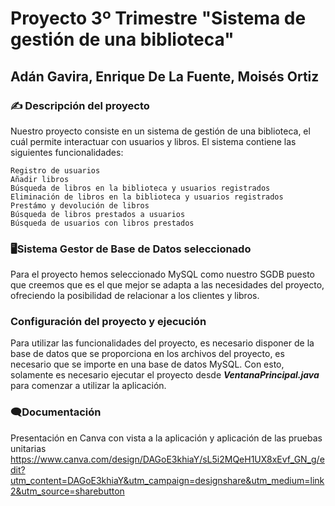 # Proyecto 3º Trimestre "Sistema de gestión de una biblioteca"
## Adán Gavira, Enrique De La Fuente, Moisés Ortiz
### ✍️ Descripción del proyecto
Nuestro proyecto consiste en un sistema de gestión de una biblioteca, el cuál permite interactuar con usuarios y libros. El sistema contiene las siguientes funcionalidades:
```
Registro de usuarios
Añadir libros
Búsqueda de libros en la biblioteca y usuarios registrados
Eliminación de libros en la biblioteca y usuarios registrados
Prestámo y devolución de libros
Búsqueda de libros prestados a usuarios
Búsqueda de usuarios con libros prestados
```
### 🖥️Sistema Gestor de Base de Datos seleccionado
Para el proyecto hemos seleccionado MySQL como nuestro SGDB puesto que creemos que es el que mejor se adapta a las necesidades del proyecto, ofreciendo la posibilidad de relacionar a los clientes y libros.
### Configuración del proyecto y ejecución
Para utilizar las funcionalidades del proyecto, es necesario disponer de la base de datos que se proporciona en los archivos del proyecto, es necesario que se importe en una base de datos MySQL. Con esto, solamente es necesario ejecutar el proyecto desde ***VentanaPrincipal.java*** para comenzar a utilizar la aplicación.
### 🗨️Documentación
Presentación en Canva con vista a la aplicación y aplicación de las pruebas unitarias
https://www.canva.com/design/DAGoE3khiaY/sL5i2MQeH1UX8xEvf_GN_g/edit?utm_content=DAGoE3khiaY&utm_campaign=designshare&utm_medium=link2&utm_source=sharebutton
